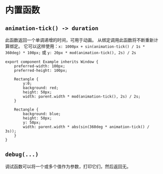 <!-- Copyright © SixtyFPS GmbH <info@slint.dev> ; SPDX-License-Identifier: MIT -->
# 内置函数

## `animation-tick() -> duration`

此函数返回一个单调递增的时间，可用于动画。
从绑定调用此函数将不断重新计算绑定。
它可以这样使用：`x: 1000px + sin(animation-tick() / 1s * 360deg) * 100px;` 或 `y: 20px * mod(animation-tick(), 2s) / 2s `

```slint
export component Example inherits Window {
    preferred-width: 100px;
    preferred-height: 100px;

    Rectangle {
        y:0;
        background: red;
        height: 50px;
        width: parent.width * mod(animation-tick(), 2s) / 2s;
    }

    Rectangle {
        background: blue;
        height: 50px;
        y: 50px;
        width: parent.width * abs(sin(360deg * animation-tick() / 3s));
    }
}
```

## `debug(...)`

调试函数可以将一个或多个值作为参数，打印它们，然后返回无。

